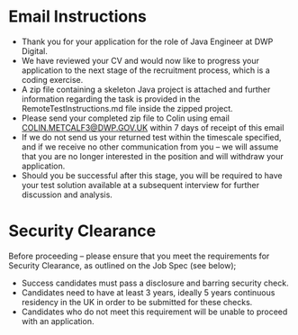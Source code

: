 # Email Instructions

- Thank you for your application for the role of Java Engineer at DWP Digital.
- We have reviewed your CV and would now like to progress your application to the next stage of the recruitment process, which is a coding exercise.
- A zip file containing a skeleton Java project is attached and further information regarding the task is provided in the RemoteTestInstructions.md file inside the zipped project.
- Please send your completed zip file to Colin using email COLIN.METCALF3@DWP.GOV.UK  within 7 days of receipt of this email
- If we do not send us your returned test within the timescale specified, and if we receive no other communication from you – we will assume that you are no longer interested in the position and will withdraw your application.
- Should you be successful after this stage, you will be required to have your test solution available at a subsequent interview for further discussion and analysis.


# Security Clearance

Before proceeding – please ensure that you meet the requirements for Security Clearance, as outlined on the Job Spec (see below);

- Success candidates must pass a disclosure and barring security check.
- Candidates need to have at least 3 years, ideally 5 years continuous residency in the UK in order to be submitted for these checks. 
- Candidates who do not meet this requirement will be unable to proceed with an application.

